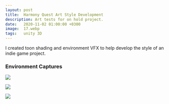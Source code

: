 ```yaml
---
layout: post
title:  Harmony Quest Art Style Development
description: Art tests for on hold project.
date:   2020-11-02 01:00:00 +0300
image:  17.webp
tags:   unity 3D
---
```


I created toon shading and environment VFX to help develop the style of an indie game project.

### Environment Captures

<a data-fancybox="gallery" href="{{site.baseurl}}/img/17/reliqua_forest.webp"><img src="{{site.baseurl}}/img/17/reliqua_forest.webp" style="display: block; margin-left: auto; margin-right: auto;"></a>

<a data-fancybox="gallery" href="{{site.baseurl}}/img/17/reliqua_forest_2.webp"><img src="{{site.baseurl}}/img/17/reliqua_forest_2.webp" style="display: block; margin-left: auto; margin-right: auto;"></a>

<a data-fancybox="gallery" href="{{site.baseurl}}/img/17/reliqua_forest_3.webp"><img src="{{site.baseurl}}/img/17/reliqua_forest_3.webp" style="display: block; margin-left: auto; margin-right: auto;"></a>

<script src="{{site.baseurl}}/js/jquery-3.3.1.min.js"></script>
<link rel="stylesheet" href="https://cdn.jsdelivr.net/gh/fancyapps/fancybox@3.5.7/dist/jquery.fancybox.min.css" />
<script src="https://cdn.jsdelivr.net/gh/fancyapps/fancybox@3.5.7/dist/jquery.fancybox.min.js"></script>
